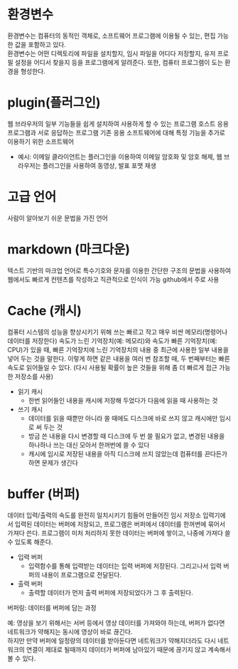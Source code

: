 # 환경변수
환경변수는 컴퓨터의 동적인 객체로, 소프트웨어 프로그램에 이용될 수 있는, 편집 가능한 값을 포함하고 있다.  
환경변수는 어떤 디렉토리에 파일을 설치할지, 임시 파일을 어디다 저장할지, 유저 프로필 설정을 어디서 찾을지 등을 프로그램에게 알려준다. 
또한, 컴퓨터 프로그램이 도는 환경을 형성한다.

# plugin(플러그인)
웹 브라우저의 일부 기능들을 쉽게 설치하여 사용하게 할 수 있는 프로그램
호스트 응용 프로그램과 서로 응답하는 프로그램
기존 응용 소프트웨어에 대해 특정 기능을 추가로 이용하기 위한 소프트웨어
- 예시: 이메일 클라이언트는 플러그인을 이용하여 이메일 암호화 및 암호 해제, 웹 브라우저는 플러그인을 사용하여 동영상, 발표 포맷 재생

# 고급 언어
사람이 알아보기 쉬운 문법을 가진 언어

# markdown (마크다운)
텍스트 기반의 마크업 언어로 특수기호와 문자를 이용한 간단한 구조의 문법을 사용하여 웹에서도 빠르게 컨텐츠를 작성하고 직관적으로 인식이 가능
github에서 주로 사용

# Cache (캐시)
컴퓨터 시스템의 성능을 향상시키기 위해 쓰는 빠르고 작고 매우 비싼 메모리(명령어나 데이터를 저장한다) 속도가 느린 기억장치(예: 메모리)와 속도가 빠른 기억장치(예: CPU)가 있을 때, 빠른 기억장치에 느린 기억장치의 내용 중 최근에 사용한 일부 내용을 넣어 두는 것을 말한다. 이렇게 하면 같은 내용을 여러 번 참조할 때, 두 번째부터는 빠른 속도로 읽어들일 수 있다. (다시 사용될 확률이 높은 것들을 위해 좀 더 빠르게 접근 가능한 저장소를 사용)
- 읽기 캐시
	- 한번 읽어들인 내용을 캐시에 저장해 두었다가 다음에 읽을 때 사용하는 것
- 쓰기 캐시
	- 데이터를 읽을 때뿐만 아니라 쓸 때에도 디스크에 바로 쓰지 않고 캐시에만 임시로 써 두는 것
	- 방금 쓴 내용을 다시 변경할 때 디스크에 두 번 쓸 필요가 없고, 변경된 내용을 하나하나 쓰는 대신 모아서 한꺼번에 쓸 수 있다
	- 캐시에 임시로 저장된 내용을 아직 디스크에 쓰지 않았는데 컴퓨터를 끈다든가 하면 문제가 생긴다

# buffer (버퍼)
데이터 입력/출력의 속도를 완전히 일치시키기 힘들어 만들어진 임시 저장소
입력기에서 입력된 데이터는 버퍼에 저장되고, 프로그램은 버퍼에서 데이터를 한꺼번에 묶어서 가져다 쓴다. 
프로그램이 미처 처리하지 못한 데이터는 버퍼에 쌓이고, 나중에 가져다 쓸 수 있도록 해준다.
-	입력 버퍼
	-	입력함수를 통해 입력받는 데이터는 입력 버퍼에 저장된다. 
		그리고나서 입력 버퍼의 내용이 프로그램으로 전달된다.
-	출력 버퍼
	-	출력할 데이터가 먼저 출력 버퍼에 저장되었다가 그 후 출력된다.

버퍼링: 데이터를 버퍼에 담는 과정

예: 영상을 보기 위해서는 서버 등에서 영상 데이터를 가져와야 하는데, 
버퍼가 없다면 네트워크가 약해지는 동시에 영상이 바로 끊긴다.  
하지만 만약 버퍼에 일정량의 데이터를 받아둔다면 
네트워크가 약해지더라도 다시 네트워크의 연결이 제대로 될때까지 
데이터가 버퍼에 남아있기 때문에 끊기지 않고 계속해서 볼 수 있다.

